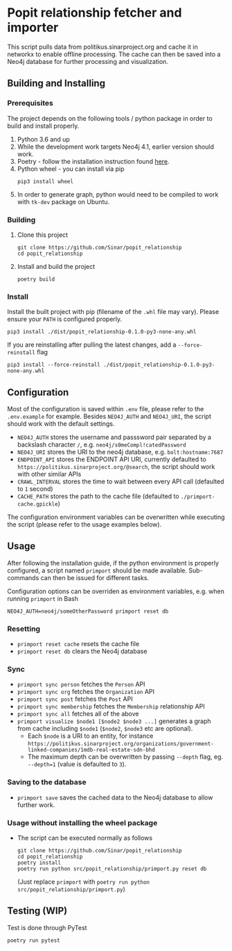 # Popit relationship fetcher and importer

This script pulls data from politikus.sinarproject.org and cache it in networkx to enable offline processing. The cache can then be saved into a Neo4j database for further processing and visualization.

## Building and Installing

### Prerequisites

The project depends on the following tools / python package in order to build and install properly.

1. Python 3.6 and up
1. While the development work targets Neo4j 4.1, earlier version should work.
1. Poetry - follow the installation instruction found [here](https://python-poetry.org/docs/#installation).
1. Python wheel - you can install via pip
   ```
   pip3 install wheel
   ```
1. In order to generate graph, python would need to be compiled to work with `tk-dev` package on Ubuntu.

### Building

1. Clone this project
   ```
   git clone https://github.com/Sinar/popit_relationship
   cd popit_relationship
   ```
2. Install and build the project
   ```
   poetry build
   ```

### Install

Install the built project with pip (filename of the `.whl` file may vary). Please ensure your `PATH` is configured properly.

```
pip3 install ./dist/popit_relationship-0.1.0-py3-none-any.whl
```

If you are reinstalling after pulling the latest changes, add a `--force-reinstall` flag

```
pip3 install --force-reinstall ./dist/popit_relationship-0.1.0-py3-none-any.whl
```

## Configuration

Most of the configuration is saved within `.env` file, please refer to the `.env.example` for example. Besides `NEO4J_AUTH` and `NEO4J_URI`, the script should work with the default settings.

- `NEO4J_AUTH` stores the username and passsword pair separated by a backslash character `/`, e.g. `neo4j/s0meCompl!catedPassword`
- `NEO4J_URI` stores the URI to the neo4j database, e.g. `bolt:hostname:7687`
- `ENDPOINT_API` stores the ENDPOINT API URI, currently defaulted to `https://politikus.sinarproject.org/@search`, the script should work with other similar APIs
- `CRAWL_INTERVAL` stores the time to wait between every API call (defaulted to `1` second)
- `CACHE_PATH` stores the path to the cache file (defaulted to `./primport-cache.gpickle`)

The configuration environment variables can be overwritten while executing the script (please refer to the usage examples below).

## Usage

After following the installation guide, if the python environment is properly configured, a script named `primport` should be made available. Sub-commands can then be issued for different tasks.

Configuration options can be overriden as environment variables, e.g. when running `primport` in Bash

```
NEO4J_AUTH=neo4j/someOtherPassword primport reset db
```

### Resetting

- `primport reset cache` resets the cache file
- `primport reset db` clears the Neo4j database

### Sync

- `primport sync person` fetches the `Person` API
- `primport sync org` fetches the `Organization` API
- `primport sync post` fetches the `Post` API
- `primport sync membership` fetches the `Membership` relationship API
- `primport sync all` fetches all of the above
- `primport visualize $node1 [$node2 $node3 ...]` generates a graph from cache including `$node1` (`$node2`, `$node3` etc are optional).
  - Each `$node` is a URI to an entity, for instance `https://politikus.sinarproject.org/organizations/government-linked-companies/1mdb-real-estate-sdn-bhd`
  - The maximum depth can be overwritten by passing `--depth` flag, eg. `--depth=1` (value is defaulted to `3`).

### Saving to the database

- `primport save` saves the cached data to the Neo4j database to allow further work.

### Usage without installing the wheel package

- The script can be executed normally as follows
  ```
  git clone https://github.com/Sinar/popit_relationship
  cd popit_relationship
  poetry install
  poetry run python src/popit_relationship/primport.py reset db
  ```
  (Just replace `primport` with `poetry run python src/popit_relationship/primport.py`)

## Testing (WIP)

Test is done through PyTest

```
poetry run pytest
```
